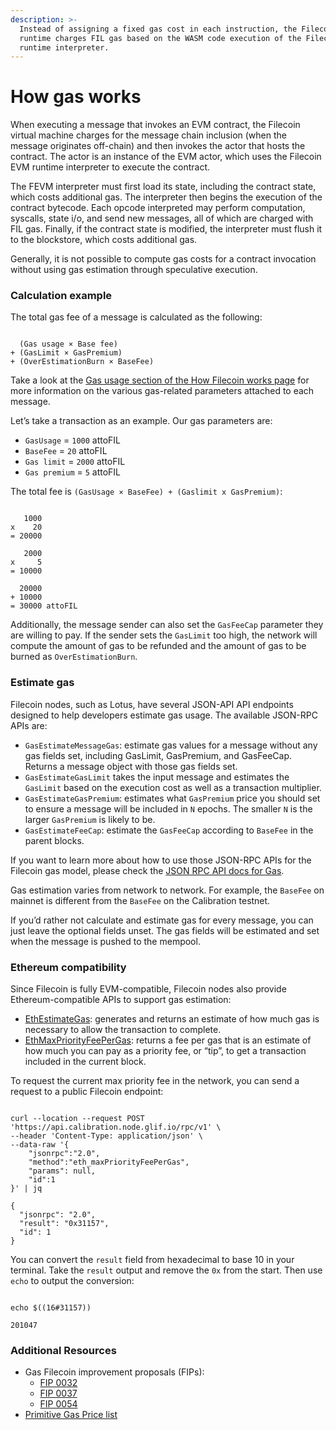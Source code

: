 ```yaml
---
description: >-
  Instead of assigning a fixed gas cost in each instruction, the Filecoin EVM
  runtime charges FIL gas based on the WASM code execution of the Filecoin EVM
  runtime interpreter.
---
```


# How gas works

When executing a message that invokes an EVM contract, the Filecoin virtual machine charges for the message chain inclusion (when the message originates off-chain) and then invokes the actor that hosts the contract. The actor is an instance of the EVM actor, which uses the Filecoin EVM runtime interpreter to execute the contract.

The FEVM interpreter must first load its state, including the contract state, which costs additional gas. The interpreter then begins the execution of the contract bytecode. Each opcode interpreted may perform computation, syscalls, state i/o, and send new messages, all of which are charged with FIL gas. Finally, if the contract state is modified, the interpreter must flush it to the blockstore, which costs additional gas.

Generally, it is not possible to compute gas costs for a contract invocation without using gas estimation through speculative execution.

### Calculation example

The total gas fee of a message is calculated as the following:

```
```

```plaintext
  (Gas usage × Base fee)
+ (GasLimit × GasPremium)
+ (OverEstimationBurn × BaseFee)
```

Take a look at the [Gas usage section of the How Filecoin works page](https://docs.filecoin.io/smart-contracts/filecoin-evm-runtime/how-gas-works/) for more information on the various gas-related parameters attached to each message.

Let’s take a transaction as an example. Our gas parameters are:

* `GasUsage` = `1000` attoFIL
* `BaseFee` = `20` attoFIL
* `Gas limit` = `2000` attoFIL
* `Gas premium` = `5` attoFIL

The total fee is `(GasUsage × BaseFee) + (Gaslimit x GasPremium)`:

```
```

```plaintext
   1000 
x    20
= 20000

   2000 
x     5 
= 10000 

  20000
+ 10000
= 30000 attoFIL
```

Additionally, the message sender can also set the `GasFeeCap` parameter they are willing to pay. If the sender sets the `GasLimit` too high, the network will compute the amount of gas to be refunded and the amount of gas to be burned as `OverEstimationBurn`.

### Estimate gas

Filecoin nodes, such as Lotus, have several JSON-API API endpoints designed to help developers estimate gas usage. The available JSON-RPC APIs are:

* `GasEstimateMessageGas`: estimate gas values for a message without any gas fields set, including GasLimit, GasPremium, and GasFeeCap. Returns a message object with those gas fields set.
* `GasEstimateGasLimit` takes the input message and estimates the `GasLimit` based on the execution cost as well as a transaction multiplier.
* `GasEstimateGasPremium`: estimates what `GasPremium` price you should set to ensure a message will be included in `N` epochs. The smaller `N` is the larger `GasPremium` is likely to be.
* `GasEstimateFeeCap`: estimate the `GasFeeCap` according to `BaseFee` in the parent blocks.

If you want to learn more about how to use those JSON-RPC APIs for the Filecoin gas model, please check the [JSON RPC API docs for Gas](https://docs.filecoin.io/reference/json-rpc/gas/).

Gas estimation varies from network to network. For example, the `BaseFee` on mainnet is different from the `BaseFee` on the Calibration testnet.

If you’d rather not calculate and estimate gas for every message, you can just leave the optional fields unset. The gas fields will be estimated and set when the message is pushed to the mempool.

### Ethereum compatibility

Since Filecoin is fully EVM-compatible, Filecoin nodes also provide Ethereum-compatible APIs to support gas estimation:

* [EthEstimateGas](https://docs.filecoin.io/reference/json-rpc/eth/#ethestimategas): generates and returns an estimate of how much gas is necessary to allow the transaction to complete.
* [EthMaxPriorityFeePerGas](https://docs.filecoin.io/reference/json-rpc/eth/#ethmaxpriorityfeepergas): returns a fee per gas that is an estimate of how much you can pay as a priority fee, or “tip”, to get a transaction included in the current block.

To request the current max priority fee in the network, you can send a request to a public Filecoin endpoint:

```
```

```shell
curl --location --request POST 'https://api.calibration.node.glif.io/rpc/v1' \
--header 'Content-Type: application/json' \
--data-raw '{
    "jsonrpc":"2.0",
    "method":"eth_maxPriorityFeePerGas",
    "params": null,
    "id":1
}' | jq
```

```plaintext
{
  "jsonrpc": "2.0",
  "result": "0x31157",
  "id": 1
}
```

You can convert the `result` field from hexadecimal to base 10 in your terminal. Take the `result` output and remove the `0x` from the start. Then use `echo` to output the conversion:

```
```

```shell
echo $((16#31157))
```

```plaintext
201047
```

### Additional Resources

* Gas Filecoin improvement proposals (FIPs):
  * [FIP 0032](https://github.com/filecoin-project/FIPs/blob/master/FIPS/fip-0032.md)
  * [FIP 0037](https://github.com/filecoin-project/FIPs/blob/master/FIPS/fip-0037.md)
  * [FIP 0054](https://github.com/filecoin-project/FIPs/blob/master/FIPS/fip-0054.md)
* [Primitive Gas Price list](https://github.com/filecoin-project/ref-fvm/blob/master/fvm/src/gas/price\_list.rs)
